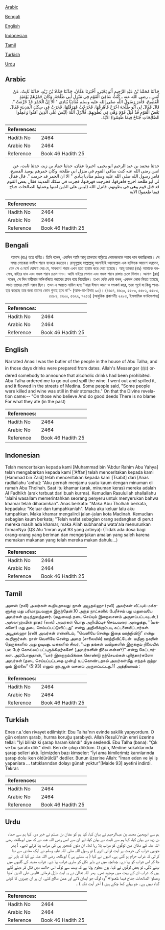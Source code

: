 [Arabic](#arabic)

[Bengali](#bengali)

[English](#english)

[Indonesian](#indonesian)

[Tamil](#tamil)

[Turkish](#turkish)

[Urdu](#urdu)

## Arabic


<div dir="rtl" lang="ar" style={{fontSize:'larger',backgroundColor:'#f8f9fa',padding:20}}>
حَدَّثَنَا مُحَمَّدُ بْنُ عَبْدِ الرَّحِيمِ أَبُو يَحْيَى، أَخْبَرَنَا عَفَّانُ، حَدَّثَنَا حَمَّادُ بْنُ زَيْدٍ، حَدَّثَنَا ثَابِتٌ، عَنْ أَنَسٍ ـ رضى الله عنه ـ كُنْتُ سَاقِيَ الْقَوْمِ فِي مَنْزِلِ أَبِي طَلْحَةَ، وَكَانَ خَمْرُهُمْ يَوْمَئِذٍ الْفَضِيخَ، فَأَمَرَ رَسُولُ اللَّهِ صلى الله عليه وسلم مُنَادِيًا يُنَادِي ‏"‏ أَلاَ إِنَّ الْخَمْرَ قَدْ حُرِّمَتْ ‏"‏‏.‏ قَالَ فَقَالَ لِي أَبُو طَلْحَةَ اخْرُجْ فَأَهْرِقْهَا، فَخَرَجْتُ فَهَرَقْتُهَا، فَجَرَتْ فِي سِكَكِ الْمَدِينَةِ فَقَالَ بَعْضُ الْقَوْمِ قَدْ قُتِلَ قَوْمٌ وَهْىَ فِي بُطُونِهِمْ‏.‏ فَأَنْزَلَ اللَّهُ ‏(‏لَيْسَ عَلَى الَّذِينَ آمَنُوا وَعَمِلُوا الصَّالِحَاتِ جُنَاحٌ فِيمَا طَعِمُوا‏)‏ الآيَةَ‏.‏
</div>
<div style={{backgroundColor:'#f8f9fa',padding:20, marginBottom: 10}}><table> <thead> <tr> <th>References:</th> <th></th> </tr> </thead> <tbody><tr><td>Hadith No</td><td>2464</td></tr><tr><td>Arabic No</td><td>2464</td></tr><tr><td>Reference</td><td>Book 46 Hadith 25</td></tr></tbody></table></div>


<div dir="rtl" lang="ar" style={{fontSize:'larger',backgroundColor:'#f8f9fa',padding:20}}>
حدثنا محمد بن عبد الرحيم ابو يحيى، اخبرنا عفان، حدثنا حماد بن زيد، حدثنا ثابت، عن انس رضى الله عنه كنت ساقي القوم في منزل ابي طلحة، وكان خمرهم يوميذ الفضيخ، فامر رسول الله صلى الله عليه وسلم مناديا ينادي " الا ان الخمر قد حرمت ". قال فقال لي ابو طلحة اخرج فاهرقها، فخرجت فهرقتها، فجرت في سكك المدينة فقال بعض القوم قد قتل قوم وهى في بطونهم. فانزل الله (ليس على الذين امنوا وعملوا الصالحات جناح فيما طعموا) الاية
</div>
<div style={{backgroundColor:'#f8f9fa',padding:20, marginBottom: 10}}><table> <thead> <tr> <th>References:</th> <th></th> </tr> </thead> <tbody><tr><td>Hadith No</td><td>2464</td></tr><tr><td>Arabic No</td><td>2464</td></tr><tr><td>Reference</td><td>Book 46 Hadith 25</td></tr></tbody></table></div>

## Bengali


<div dir="rtl" lang="bn" style={{fontSize:'larger',backgroundColor:'#f8f9fa',padding:20}}>
আনাস (রাঃ) হতে বর্ণিত। তিনি বলেন, একদিন আমি আবূ তালহার বাড়িতে লোকজনকে শরাব পান করাচ্ছিলাম। সে সময় লোকেরা ফাযীখ শরাব ব্যবহার করতেন। রাসূলুল্লাহ সাল্লাল্লাহু আলাইহি ওয়াসাল্লাম এক ব্যক্তিকে আদেশ করলেন, যেন সে এ মর্মে ঘোষণা দেয় যে, সাবধান! শরাব এখন হতে হারাম করে দেয়া হয়েছে। আবূ তালহা (রাঃ) আমাকে বললেন, বাইরে যাও এবং সমস্ত শরাব ঢেলে দাও। আমি বাইরে গেলাম এবং সমস্ত শরাব রাস্তায় ঢেলে দিলাম। আনাস (রাঃ) বলেন, সে দিন মাদ্বীনার অলিগলিতে শরাবের প্লাবন বয়ে গিয়েছিল। তখন কেউ কেউ বলল, একদল লোক নিহত হয়েছে, অথচ তাদের পেটে শরাব ছিল। তখন এ আয়াত নাযিল হলঃ ‘‘যারা ঈমান আনে ও সৎকর্ম করে, তারা পূর্বে যা কিছু পানাহার করেছে তার জন্য তাদের কোন গুনাহ হবে না’’- (আল-মা-য়িদাহ ৯৩)। (৪৬১৭, ৪৬২০, ৫৫৮০, ৫৫৮২, ৫৫৮৩, ৫৫৮৪, ৫৬০০, ৫৬২২, ৭২৫৩) (আধুনিক প্রকাশনীঃ ২২৮৫, ইসলামিক ফাউন্ডেশনঃ)
</div>
<div style={{backgroundColor:'#f8f9fa',padding:20, marginBottom: 10}}><table> <thead> <tr> <th>References:</th> <th></th> </tr> </thead> <tbody><tr><td>Hadith No</td><td>2464</td></tr><tr><td>Arabic No</td><td>2464</td></tr><tr><td>Reference</td><td>Book 46 Hadith 25</td></tr></tbody></table></div>

## English


<div dir="ltr" lang="en" style={{fontSize:'larger',backgroundColor:'#f8f9fa',padding:20}}>
Narrated Anas:I was the butler of the people in the house of Abu Talha, and in those days drinks were prepared from dates. Allah's Messenger (ﷺ) ordered somebody to announce that alcoholic drinks had been prohibited. Abu Talha ordered me to go out and spill the wine. I went out and spilled it, and it flowed in the streets of Medina. Some people said, "Some people were killed and wine was still in their stomachs." On that the Divine revelation came:-- "On those who believe And do good deeds There is no blame For what they ate (in the past)
</div>
<div style={{backgroundColor:'#f8f9fa',padding:20, marginBottom: 10}}><table> <thead> <tr> <th>References:</th> <th></th> </tr> </thead> <tbody><tr><td>Hadith No</td><td>2464</td></tr><tr><td>Arabic No</td><td>2464</td></tr><tr><td>Reference</td><td>Book 46 Hadith 25</td></tr></tbody></table></div>

## Indonesian


<div dir="ltr" lang="id" style={{fontSize:'larger',backgroundColor:'#f8f9fa',padding:20}}>
Telah menceritakan kepada kami [Muhammad bin 'Abdur Rahim Abu Yahya] telah mengabarkan kepada kami ['Affan] telah menceritakan kepada kami [Hammad bin Zaid] telah menceritakan kepada kami [Tsabit] dari [Anas radliallahu 'anhu]: "Aku pernah menjamu suatu kaum dengan minuman di rumah Abu Tholhah. Saat itu khamar (arak, minuman keras) mereka adalah Al Fadhikh (arak terbuat dari buah kurma). Kemudian Rasulullah shallallahu 'alaihi wasallam memerintahkan seorang penyeru untuk menyerukan bahwa khamar telah diharamkan". Anas berkata: "Maka Abu Tholhah berkata, kepadaku: "Keluar dan tumpahkanlah". Maka aku keluar lalu aku tumpahkan. Maka khamar mengalirdi jalan-jalan kota Madinah. Kemudian sebagian kaum berkata; "Telah wafat sebagian orang sedangkan di perut mereka masih ada khamar, maka Allah subhanahu wata'ala menurunkan firmanNya (QS Alu 'Imran ayat 93 yang artinya): (Tidak ada dosa bagi orang-orang yang beriman dan mengerjakan amalan yang saleh karena memakan makanan yang telah mereka makan dahulu…)
</div>
<div style={{backgroundColor:'#f8f9fa',padding:20, marginBottom: 10}}><table> <thead> <tr> <th>References:</th> <th></th> </tr> </thead> <tbody><tr><td>Hadith No</td><td>2464</td></tr><tr><td>Arabic No</td><td>2464</td></tr><tr><td>Reference</td><td>Book 46 Hadith 25</td></tr></tbody></table></div>

## Tamil


<div dir="ltr" lang="ta" style={{fontSize:'larger',backgroundColor:'#f8f9fa',padding:20}}>
அனஸ் (ரலி) அவர்கள் கூறியதாவது: நான் அபூதல்ஹா (ரலி) அவர்கள் வீட்டில் மக்களுக்கு மது பரிமாறுபவனாக இருந்தேன்.10 அந்த நாட்களில் பேரீச்சம் பழ மதுவையே அவர்கள் குடித்துவந்தனர். (மதுவைத் தடை செய்யும் இறைவசனம் அருளப்பட்டவுடன்,) அல்லாஹ்வின் தூதர் (ஸல்) அவர்கள் பொது அறிவிப்புச் செய்பவரை அழைத்து, ‘‘(மக்களே!) மது தடை செய்யப்பட்டுவிட்டது” என்று அறிவிக்கும்படி கட்டளையிட்டார்கள். அபூதல்ஹா (ரலி) அவர்கள் என்னிடம், ‘‘வெளியே சென்று இதை ஊற்றிவிடு” என்று கூறினார்கள். நான் வெளியே சென்று அதை (சாலையில்) ஊற்றிவிட்டேன். மதீனா நகரின் தெருக்களில் அது ஓடியது. மக்களில் சிலர், ‘‘மது தங்கள் வயிறுகளில் இருக்கும் நிலையில் பல பேர் கொல்லப் பட்டிருக்கிறார்களே! (அவர்களின் நிலை என்ன?)” என்று கேட்டார்கள். அப்போதுதான், ‘‘யார் இறைநம்பிக்கை கொண்டு நற்செயல்கள் புரிந்தார்களோ அவர்கள் (தடை செய்யப்பட்டதை முன்பு) உட்கொண்டதால் அவர்கள்மீது எந்தக் குற்றமும் இல்லை” (5:93) எனும் குர்ஆன் வசனம் அருளப்பட்டது.11 அத்தியாயம் :
</div>
<div style={{backgroundColor:'#f8f9fa',padding:20, marginBottom: 10}}><table> <thead> <tr> <th>References:</th> <th></th> </tr> </thead> <tbody><tr><td>Hadith No</td><td>2464</td></tr><tr><td>Arabic No</td><td>2464</td></tr><tr><td>Reference</td><td>Book 46 Hadith 25</td></tr></tbody></table></div>

## Turkish


<div dir="ltr" lang="tr" style={{fontSize:'larger',backgroundColor:'#f8f9fa',padding:20}}>
Enes r.a.'den rivayet edilmiştir: Ebu Talha'nın evinde sakilik yapıyordum. O gün onların şarabı, hurma koruğu şarabıydı. Allah Resulü'nün emri üzerine tellal: "İyi biliniz ki şarap haram kılındı" diye seslendi. Ebu Talha (bana): "Çık ve bu şarabı dök" dedi. Ben de çıkıp döktüm. O gün, Medine sokaklarında şarap selleri aktı. İçimizden bazı kimseler: "İyi ama kimilerimiz karınlarında şarap dolu iken öldürüldü" dediler. Bunun üzerine Allah: "İman eden ve iyi iş yapanlara ... tattıklarından dolayı günah yoktur"[Maide 93] ayetini indirdi. Tekrar:
</div>
<div style={{backgroundColor:'#f8f9fa',padding:20, marginBottom: 10}}><table> <thead> <tr> <th>References:</th> <th></th> </tr> </thead> <tbody><tr><td>Hadith No</td><td>2464</td></tr><tr><td>Arabic No</td><td>2464</td></tr><tr><td>Reference</td><td>Book 46 Hadith 25</td></tr></tbody></table></div>

## Urdu


<div dir="rtl" lang="ur" style={{fontSize:'larger',backgroundColor:'#f8f9fa',padding:20}}>
ہم سے ابویحییٰ محمد بن عبدالرحیم نے بیان کیا، کہا ہم کو عفان بن مسلم نے خبر دی، کہا ہم سے حماد بن زید نے بیان کیا، کہا ہم سے ثابت نے بیان کیا، اور ان سے انس رضی اللہ عنہ نے کہ میں ابوطلحہ رضی اللہ عنہ کے مکان میں لوگوں کو شراب پلا رہا تھا۔ ان دنوں کھجور ہی کی شراب پیا کرتے تھے۔ ( پھر جونہی شراب کی حرمت پر آیت قرآنی اتری ) تو رسول اللہ صلی اللہ علیہ وسلم نے ایک منادی سے ندا کرائی کہ شراب حرام ہو گئی ہے۔ انہوں نے کہا ( یہ سنتے ہی ) ابوطلحہ رضی اللہ عنہ نے کہا کہ باہر لے جا کر اس شراب کو بہا دے۔ چنانچہ میں نے باہر نکل کر ساری شراب بہا دی۔ شراب مدینہ کی گلیوں میں بہنے لگی، تو بعض لوگوں نے کہا، یوں معلوم ہوتا ہے کہ بہت سے لوگ اس حالت میں قتل کر دیئے گئے ہیں کہ شراب ان کے پیٹ میں موجود تھی۔ پھر اللہ تعالیٰ نے یہ آیت نازل فرمائی «ليس على الذين آمنوا وعملوا الصالحات جناح فيما طعموا‏» ”وہ لوگ جو ایمان لائے اور عمل صالح کئے، ان پر ان چیزوں کا کوئی گناہ نہیں ہے۔ جو پہلے کھا چکے ہیں ( آخر آیت تک ) ۔
</div>
<div style={{backgroundColor:'#f8f9fa',padding:20, marginBottom: 10}}><table> <thead> <tr> <th>References:</th> <th></th> </tr> </thead> <tbody><tr><td>Hadith No</td><td>2464</td></tr><tr><td>Arabic No</td><td>2464</td></tr><tr><td>Reference</td><td>Book 46 Hadith 25</td></tr></tbody></table></div>